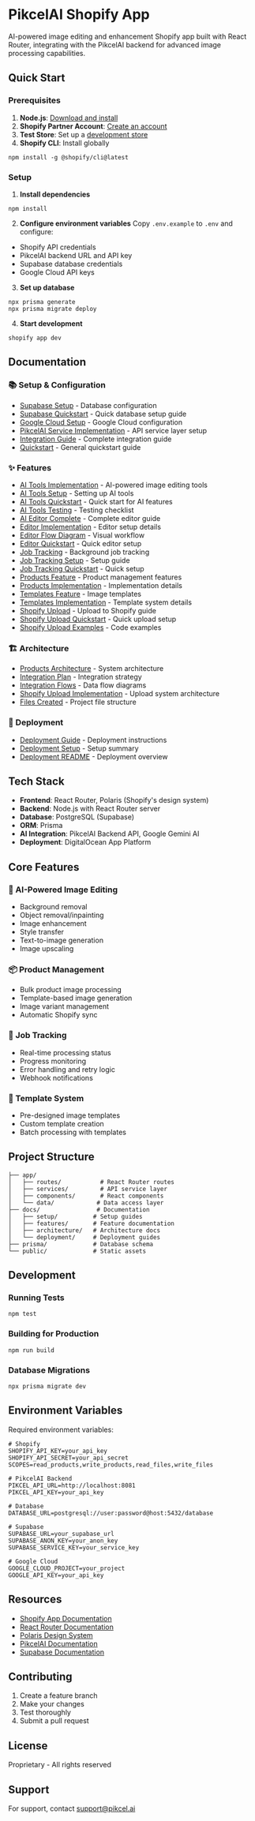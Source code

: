 # PikcelAI Shopify App

AI-powered image editing and enhancement Shopify app built with React Router, integrating with the PikcelAI backend for advanced image processing capabilities.

## Quick Start

### Prerequisites

1. **Node.js**: [Download and install](https://nodejs.org/en/download/)
2. **Shopify Partner Account**: [Create an account](https://partners.shopify.com/signup)
3. **Test Store**: Set up a [development store](https://help.shopify.com/en/partners/dashboard/development-stores#create-a-development-store)
4. **Shopify CLI**: Install globally
```shell
npm install -g @shopify/cli@latest
```

### Setup

1. **Install dependencies**
```shell
npm install
```

2. **Configure environment variables**
Copy `.env.example` to `.env` and configure:
- Shopify API credentials
- PikcelAI backend URL and API key
- Supabase database credentials
- Google Cloud API keys

3. **Set up database**
```shell
npx prisma generate
npx prisma migrate deploy
```

4. **Start development**
```shell
shopify app dev
```

## Documentation

### 📚 Setup & Configuration
- [Supabase Setup](docs/setup/SUPABASE_SETUP.md) - Database configuration
- [Supabase Quickstart](docs/setup/SUPABASE_QUICKSTART.md) - Quick database setup guide
- [Google Cloud Setup](docs/setup/GOOGLE_CLOUD_SETUP.md) - Google Cloud configuration
- [PikcelAI Service Implementation](docs/setup/PIKCELAI_SERVICE_IMPLEMENTATION.md) - API service layer setup
- [Integration Guide](docs/setup/INTEGRATION_GUIDE.md) - Complete integration guide
- [Quickstart](docs/setup/QUICKSTART.md) - General quickstart guide

### ✨ Features
- [AI Tools Implementation](docs/features/AI_TOOLS_IMPLEMENTATION.md) - AI-powered image editing tools
- [AI Tools Setup](docs/features/AI_TOOLS_SETUP.md) - Setting up AI tools
- [AI Tools Quickstart](docs/features/AI_TOOLS_QUICKSTART.md) - Quick start for AI features
- [AI Tools Testing](docs/features/AI_TOOLS_TESTING_CHECKLIST.md) - Testing checklist
- [AI Editor Complete](docs/features/AI_EDITOR_COMPLETE.md) - Complete editor guide
- [Editor Implementation](docs/features/EDITOR_IMPLEMENTATION.md) - Editor setup details
- [Editor Flow Diagram](docs/features/EDITOR_FLOW_DIAGRAM.md) - Visual workflow
- [Editor Quickstart](docs/features/EDITOR_QUICKSTART.md) - Quick editor setup
- [Job Tracking](docs/features/JOB_TRACKING_SUMMARY.md) - Background job tracking
- [Job Tracking Setup](docs/features/JOB_TRACKING_SETUP.md) - Setup guide
- [Job Tracking Quickstart](docs/features/JOB_TRACKING_QUICKSTART.md) - Quick setup
- [Products Feature](docs/features/PRODUCTS_FEATURE.md) - Product management features
- [Products Implementation](docs/features/PRODUCTS_IMPLEMENTATION_SUMMARY.md) - Implementation details
- [Templates Feature](docs/features/TEMPLATES_FEATURE.md) - Image templates
- [Templates Implementation](docs/features/TEMPLATES_IMPLEMENTATION_SUMMARY.md) - Template system details
- [Shopify Upload](docs/features/SHOPIFY_UPLOAD.md) - Upload to Shopify guide
- [Shopify Upload Quickstart](docs/features/SHOPIFY_UPLOAD_QUICKSTART.md) - Quick upload setup
- [Shopify Upload Examples](docs/features/SHOPIFY_UPLOAD_EXAMPLES.md) - Code examples

### 🏗️ Architecture
- [Products Architecture](docs/architecture/PRODUCTS_ARCHITECTURE.md) - System architecture
- [Integration Plan](docs/architecture/INTEGRATION_PLAN.md) - Integration strategy
- [Integration Flows](docs/architecture/INTEGRATION_FLOWS.md) - Data flow diagrams
- [Shopify Upload Implementation](docs/architecture/SHOPIFY_UPLOAD_IMPLEMENTATION.md) - Upload system architecture
- [Files Created](docs/architecture/FILES_CREATED.md) - Project file structure

### 🚀 Deployment
- [Deployment Guide](docs/deployment/DEPLOYMENT.md) - Deployment instructions
- [Deployment Setup](docs/deployment/SETUP_SUMMARY.md) - Setup summary
- [Deployment README](docs/deployment/README.md) - Deployment overview

## Tech Stack

- **Frontend**: React Router, Polaris (Shopify's design system)
- **Backend**: Node.js with React Router server
- **Database**: PostgreSQL (Supabase)
- **ORM**: Prisma
- **AI Integration**: PikcelAI Backend API, Google Gemini AI
- **Deployment**: DigitalOcean App Platform

## Core Features

### 🎨 AI-Powered Image Editing
- Background removal
- Object removal/inpainting
- Image enhancement
- Style transfer
- Text-to-image generation
- Image upscaling

### 📦 Product Management
- Bulk product image processing
- Template-based image generation
- Image variant management
- Automatic Shopify sync

### 🔄 Job Tracking
- Real-time processing status
- Progress monitoring
- Error handling and retry logic
- Webhook notifications

### 📝 Template System
- Pre-designed image templates
- Custom template creation
- Batch processing with templates

## Project Structure

```
├── app/
│   ├── routes/           # React Router routes
│   ├── services/         # API service layer
│   ├── components/       # React components
│   └── data/            # Data access layer
├── docs/                # Documentation
│   ├── setup/          # Setup guides
│   ├── features/       # Feature documentation
│   ├── architecture/   # Architecture docs
│   └── deployment/     # Deployment guides
├── prisma/             # Database schema
└── public/             # Static assets
```

## Development

### Running Tests
```shell
npm test
```

### Building for Production
```shell
npm run build
```

### Database Migrations
```shell
npx prisma migrate dev
```

## Environment Variables

Required environment variables:

```env
# Shopify
SHOPIFY_API_KEY=your_api_key
SHOPIFY_API_SECRET=your_api_secret
SCOPES=read_products,write_products,read_files,write_files

# PikcelAI Backend
PIKCEL_API_URL=http://localhost:8081
PIKCEL_API_KEY=your_api_key

# Database
DATABASE_URL=postgresql://user:password@host:5432/database

# Supabase
SUPABASE_URL=your_supabase_url
SUPABASE_ANON_KEY=your_anon_key
SUPABASE_SERVICE_KEY=your_service_key

# Google Cloud
GOOGLE_CLOUD_PROJECT=your_project
GOOGLE_API_KEY=your_api_key
```

## Resources

- [Shopify App Documentation](https://shopify.dev/docs/apps)
- [React Router Documentation](https://reactrouter.com/)
- [Polaris Design System](https://polaris.shopify.com/)
- [PikcelAI Documentation](https://pikcel.ai/docs)
- [Supabase Documentation](https://supabase.com/docs)

## Contributing

1. Create a feature branch
2. Make your changes
3. Test thoroughly
4. Submit a pull request

## License

Proprietary - All rights reserved

## Support

For support, contact [support@pikcel.ai](mailto:support@pikcel.ai)
